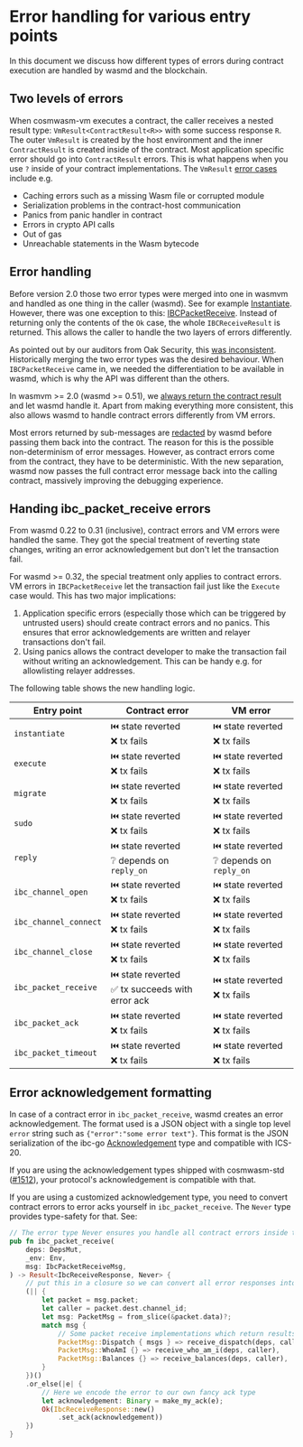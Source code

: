 # Error handling for various entry points

In this document we discuss how different types of errors during contract
execution are handled by wasmd and the blockchain.

## Two levels of errors

When cosmwasm-vm executes a contract, the caller receives a nested result type:
`VmResult<ContractResult<R>>` with some success response `R`. The outer
`VmResult` is created by the host environment and the inner `ContractResult` is
created inside of the contract. Most application specific error should go into
`ContractResult` errors. This is what happens when you use `?` inside of your
contract implementations. The `VmResult`
[error cases](https://github.com/CosmWasm/cosmwasm/blob/v1.2.3/packages/vm/src/errors/vm_error.rs#L11-L148)
include e.g.

- Caching errors such as a missing Wasm file or corrupted module
- Serialization problems in the contract-host communication
- Panics from panic handler in contract
- Errors in crypto API calls
- Out of gas
- Unreachable statements in the Wasm bytecode

## Error handling

Before version 2.0 those two error types were merged into one in wasmvm and
handled as one thing in the caller (wasmd). See for example
[Instantiate](https://github.com/CosmWasm/wasmvm/blob/v1.2.0/lib.go#L144-L151).
However, there was one exception to this:
[IBCPacketReceive](https://github.com/CosmWasm/wasmvm/blob/v1.2.0/lib.go#L535-L539).
Instead of returning only the contents of the `Ok` case, the whole
`IBCReceiveResult` is returned. This allows the caller to handle the two layers
of errors differently.

As pointed out by our auditors from Oak Security, this
[was inconsistent](https://github.com/CosmWasm/wasmvm/issues/398). Historically
merging the two error types was the desired behaviour. When `IBCPacketReceive`
came in, we needed the differentiation to be available in wasmd, which is why
the API was different than the others.

In wasmvm >= 2.0 (wasmd >= 0.51), we
[always return the contract result](https://github.com/CosmWasm/wasmvm/blob/v2.0.0-rc.2/lib.go#L132)
and let wasmd handle it. Apart from making everything more consistent, this also
allows wasmd to handle contract errors differently from VM errors.

Most errors returned by sub-messages are
[redacted](https://github.com/CosmWasm/wasmd/blob/v0.51.0-rc.1/x/wasm/keeper/msg_dispatcher.go#L205)
by wasmd before passing them back into the contract. The reason for this is the
possible non-determinism of error messages. However, as contract errors come
from the contract, they have to be deterministic. With the new separation, wasmd
now passes the full contract error message back into the calling contract,
massively improving the debugging experience.

## Handing ibc_packet_receive errors

From wasmd 0.22 to 0.31 (inclusive), contract errors and VM errors were handled
the same. They got the special treatment of reverting state changes, writing an
error acknowledgement but don't let the transaction fail.

For wasmd >= 0.32, the special treatment only applies to contract errors. VM
errors in `IBCPacketReceive` let the transaction fail just like the `Execute`
case would. This has two major implications:

1. Application specific errors (especially those which can be triggered by
   untrusted users) should create contract errors and no panics. This ensures
   that error acknowledgements are written and relayer transactions don't fail.
2. Using panics allows the contract developer to make the transaction fail
   without writing an acknowledgement. This can be handy e.g. for allowlisting
   relayer addresses.

The following table shows the new handling logic.

| Entry point           | Contract error                                     | VM error                                      |
| --------------------- | -------------------------------------------------- | --------------------------------------------- |
| `instantiate`         | ⏮️ state reverted<br>❌ tx fails                   | ⏮️ state reverted<br>❌ tx fails              |
| `execute`             | ⏮️ state reverted<br>❌ tx fails                   | ⏮️ state reverted<br>❌ tx fails              |
| `migrate`             | ⏮️ state reverted<br>❌ tx fails                   | ⏮️ state reverted<br>❌ tx fails              |
| `sudo`                | ⏮️ state reverted<br>❌ tx fails                   | ⏮️ state reverted<br>❌ tx fails              |
| `reply`               | ⏮️ state reverted<br>❔ depends on `reply_on`      | ⏮️ state reverted<br>❔ depends on `reply_on` |
| `ibc_channel_open`    | ⏮️ state reverted<br>❌ tx fails                   | ⏮️ state reverted<br>❌ tx fails              |
| `ibc_channel_connect` | ⏮️ state reverted<br>❌ tx fails                   | ⏮️ state reverted<br>❌ tx fails              |
| `ibc_channel_close`   | ⏮️ state reverted<br>❌ tx fails                   | ⏮️ state reverted<br>❌ tx fails              |
| `ibc_packet_receive`  | ⏮️ state reverted<br>✅ tx succeeds with error ack | ⏮️ state reverted<br>❌ tx fails              |
| `ibc_packet_ack`      | ⏮️ state reverted<br>❌ tx fails                   | ⏮️ state reverted<br>❌ tx fails              |
| `ibc_packet_timeout`  | ⏮️ state reverted<br>❌ tx fails                   | ⏮️ state reverted<br>❌ tx fails              |

## Error acknowledgement formatting

In case of a contract error in `ibc_packet_receive`, wasmd creates an error
acknowledgement. The format used is a JSON object with a single top level
`error` string such as `{"error":"some error text"}`. This format is the JSON
serialization of the ibc-go
[Acknowledgement](https://github.com/cosmos/ibc-go/blob/v7.0.0/proto/ibc/core/channel/v1/channel.proto#L156-L162)
type and compatible with ICS-20.

If you are using the acknowledgement types shipped with cosmwasm-std
([#1512](https://github.com/CosmWasm/cosmwasm/issues/1512)), your protocol's
acknowledgement is compatible with that.

If you are using a customized acknowledgement type, you need to convert contract
errors to error acks yourself in `ibc_packet_receive`. The `Never` type provides
type-safety for that. See:

```rust
// The error type Never ensures you handle all contract errors inside the function body
pub fn ibc_packet_receive(
    deps: DepsMut,
    _env: Env,
    msg: IbcPacketReceiveMsg,
) -> Result<IbcReceiveResponse, Never> {
    // put this in a closure so we can convert all error responses into acknowledgements
    (|| {
        let packet = msg.packet;
        let caller = packet.dest.channel_id;
        let msg: PacketMsg = from_slice(&packet.data)?;
        match msg {
            // Some packet receive implementations which return results
            PacketMsg::Dispatch { msgs } => receive_dispatch(deps, caller, msgs),
            PacketMsg::WhoAmI {} => receive_who_am_i(deps, caller),
            PacketMsg::Balances {} => receive_balances(deps, caller),
        }
    })()
    .or_else(|e| {
        // Here we encode the error to our own fancy ack type
        let acknowledgement: Binary = make_my_ack(e);
        Ok(IbcReceiveResponse::new()
            .set_ack(acknowledgement))
    })
}
```
